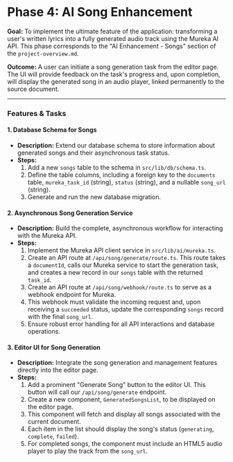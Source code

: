 # Phase 4: AI Song Enhancement

**Goal:** To implement the ultimate feature of the application: transforming a user's written lyrics into a fully generated audio track using the Mureka AI API. This phase corresponds to the "AI Enhancement - Songs" section of the `project-overview.md`.

**Outcome:** A user can initiate a song generation task from the editor page. The UI will provide feedback on the task's progress and, upon completion, will display the generated song in an audio player, linked permanently to the source document.

---

### **Features & Tasks**

#### 1. Database Schema for Songs
*   **Description:** Extend our database schema to store information about generated songs and their asynchronous task status.
*   **Steps:**
    1.  Add a new `songs` table to the schema in `src/lib/db/schema.ts`.
    2.  Define the table columns, including a foreign key to the `documents` table, `mureka_task_id` (string), `status` (string), and a nullable `song_url` (string).
    3.  Generate and run the new database migration.

#### 2. Asynchronous Song Generation Service
*   **Description:** Build the complete, asynchronous workflow for interacting with the Mureka API.
*   **Steps:**
    1.  Implement the Mureka API client service in `src/lib/ai/mureka.ts`.
    2.  Create an API route at `/api/song/generate/route.ts`. This route takes a `documentId`, calls our Mureka service to start the generation task, and creates a new record in our `songs` table with the returned `task_id`.
    3.  Create an API route at `/api/song/webhook/route.ts` to serve as a webhook endpoint for Mureka.
    4.  This webhook must validate the incoming request and, upon receiving a `succeeded` status, update the corresponding `songs` record with the final `song_url`.
    5.  Ensure robust error handling for all API interactions and database operations.

#### 3. Editor UI for Song Generation
*   **Description:** Integrate the song generation and management features directly into the editor page.
*   **Steps:**
    1.  Add a prominent "Generate Song" button to the editor UI. This button will call our `/api/song/generate` endpoint.
    2.  Create a new component, `GeneratedSongsList`, to be displayed on the editor page.
    3.  This component will fetch and display all songs associated with the current document.
    4.  Each item in the list should display the song's status (`generating`, `complete`, `failed`).
    5.  For completed songs, the component must include an HTML5 audio player to play the track from the `song_url`. 